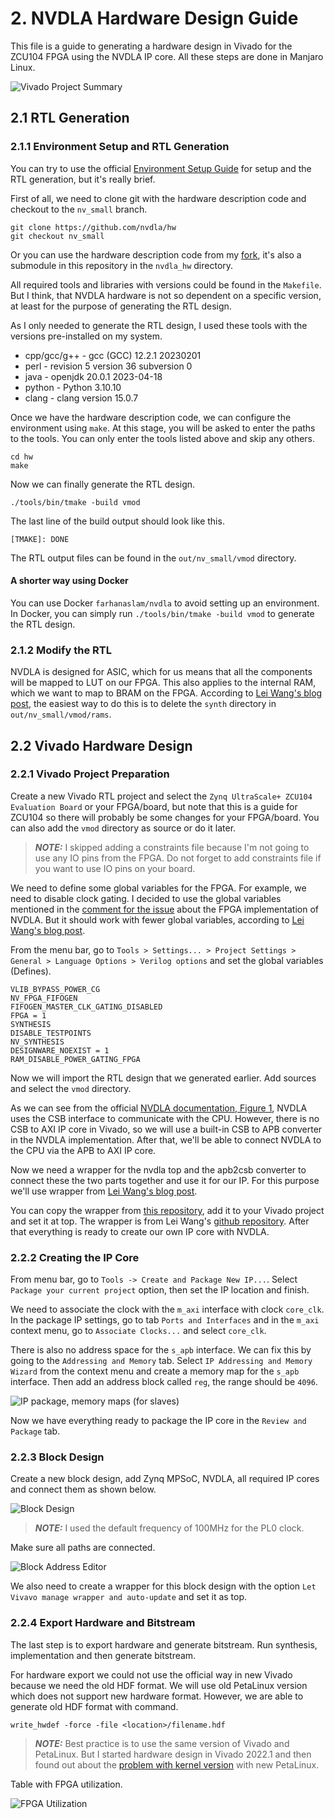 # 2. NVDLA Hardware Design Guide
This file is a guide to generating a hardware design in Vivado for the ZCU104 FPGA using the NVDLA IP core. All these steps are done in Manjaro Linux.

![Vivado Project Summary](images/vivado_project.png)

## 2.1 RTL Generation
### 2.1.1 Environment Setup and RTL Generation
You can try to use the official [Environment Setup Guide](http://nvdla.org/hw/v2/environment_setup_guide.html) for setup and the RTL generation, but it's really brief.

First of all, we need to clone git with the hardware description code and checkout to the `nv_small` branch.
```
git clone https://github.com/nvdla/hw
git checkout nv_small
```

Or you can use the hardware description code from my [fork](https://github.com/fmasar/nvdla_hw), it's also a submodule in this repository in the `nvdla_hw` directory.

All required tools and libraries with versions could be found in the `Makefile`.
But I think, that NVDLA hardware is not so dependent on a specific version, at least for the purpose of generating the RTL design.

As I only needed to generate the RTL design, I used these tools with the versions pre-installed on my system.
- cpp/gcc/g++ - gcc (GCC) 12.2.1 20230201
- perl - revision 5 version 36 subversion 0
- java - openjdk 20.0.1 2023-04-18
- python - Python 3.10.10
- clang - clang version 15.0.7

Once we have the hardware description code, we can configure the environment using `make`.
At this stage, you will be asked to enter the paths to the tools. You can only enter the tools listed above and skip any others.
```
cd hw
make
```

Now we can finally generate the RTL design.
```
./tools/bin/tmake -build vmod
```

The last line of the build output should look like this.
```
[TMAKE]: DONE
```

The RTL output files can be found in the `out/nv_small/vmod` directory.

#### A shorter way using Docker
You can use Docker `farhanaslam/nvdla` to avoid setting up an environment. In Docker, you can simply run `./tools/bin/tmake -build vmod` to generate the RTL design.

### 2.1.2 Modify the RTL
NVDLA is designed for ASIC, which for us means that all the components will be mapped to LUT on our FPGA. This also applies to the internal RAM, which we want to map to BRAM on the FPGA.
According to [Lei Wang's blog post](https://leiblog.wang/NVDLA-Xilinx-FPGA-Mapping/), the easiest way to do this is to delete the `synth` directory in `out/nv_small/vmod/rams`.

## 2.2 Vivado Hardware Design
### 2.2.1 Vivado Project Preparation
Create a new Vivado RTL project and select the `Zynq UltraScale+ ZCU104 Evaluation Board` or your FPGA/board, but note that this is a guide for ZCU104 so there will probably be some changes for your FPGA/board. You can also add the `vmod` directory as source or do it later.

> **_NOTE:_** I skipped adding a constraints file because I'm not going to use any IO pins from the FPGA. Do not forget to add constraints file if you want to use IO pins on your board.

We need to define some global variables for the FPGA. For example, we need to disable clock gating.
I decided to use the global variables mentioned in the [comment for the issue](https://github.com/nvdla/hw/issues/110#issuecomment-744455880) about the FPGA implementation of NVDLA. But it should work with fewer global variables, according to [Lei Wang's blog post](https://leiblog.wang/NVDLA-Xilinx-FPGA-Mapping/#1-2-2-%E5%85%B3%E9%97%AD-Clock-Gating).

From the menu bar, go to `Tools > Settings... > Project Settings > General > Language Options > Verilog options` and set the global variables (Defines).
```
VLIB_BYPASS_POWER_CG
NV_FPGA_FIFOGEN
FIFOGEN_MASTER_CLK_GATING_DISABLED
FPGA = 1
SYNTHESIS
DISABLE_TESTPOINTS
NV_SYNTHESIS
DESIGNWARE_NOEXIST = 1
RAM_DISABLE_POWER_GATING_FPGA
```

Now we will import the RTL design that we generated earlier. Add sources and select the `vmod` directory.

As we can see from the official [NVDLA documentation, Figure 1](http://nvdla.org/primer.html#id1), NVDLA uses the CSB interface to communicate with the CPU. However, there is no CSB to AXI IP core in Vivado, so we will use a built-in CSB to APB converter in the NVDLA implementation. After that, we'll be able to connect NVDLA to the CPU via the APB to AXI IP core.

Now we need a wrapper for the nvdla top and the apb2csb converter to connect these the two parts together and use it for our IP. For this purpose we'll use wrapper from [Lei Wang's blog post](https://leiblog.wang/NVDLA-Xilinx-FPGA-Mapping/#1-2-1-csb2apb).

You can copy the wrapper from [this repository](/rtl/NV_nvdla_wrapper.v), add it to your Vivado project and set it at top. The wrapper is from Lei Wang's [github repository](https://github.com/LeiWang1999/ZYNQ-NVDLA).
After that everything is ready to create our own IP core with NVDLA.

### 2.2.2 Creating the IP Core
From menu bar, go to `Tools -> Create and Package New IP...`. Select `Package your current project` option, then set the IP location and finish.

We need to associate the clock with the `m_axi` interface with clock `core_clk`.
In the package IP settings, go to tab `Ports and Interfaces` and in the `m_axi` context menu, go to `Associate Clocks...` and select `core_clk`.

There is also no address space for the `s_apb` interface. We can fix this by going to the `Addressing and Memory` tab. Select `IP Addressing and Memory Wizard` from the context menu and create a memory map for the `s_apb` interface. Then add an address block called `reg`, the range should be `4096`.

![IP package, memory maps (for slaves)](images/package_ip_memory_slaves.png)

Now we have everything ready to package the IP core in the `Review and Package` tab.

### 2.2.3 Block Design
Create a new block design, add Zynq MPSoC, NVDLA, all required IP cores and connect them as shown below.

![Block Design](images/block_design.png)

> **_NOTE:_** I used the default frequency of 100MHz for the PL0 clock.

Make sure all paths are connected.

![Block Address Editor](images/address_editor.png)

We also need to create a wrapper for this block design with the option `Let Vivavo manage wrapper and auto-update` and set it as top.

### 2.2.4 Export Hardware and Bitstream
The last step is to export hardware and generate bitstream.
Run synthesis, implementation and then generate bitstream.

For hardware export we could not use the official way in new Vivado because we need the old HDF format. We will use old PetaLinux version which does not support new hardware format. However, we are able to generate old HDF format with command.

```
write_hwdef -force -file <location>/filename.hdf
```

> **_NOTE:_** Best practice is to use the same version of Vivado and PetaLinux. But I started hardware design in Vivado 2022.1 and then found out about the [problem with kernel version](introduction.md#14-limitations) with new PetaLinux.

Table with FPGA utilization.

![FPGA Utilization](images/fpga_utilization.png)